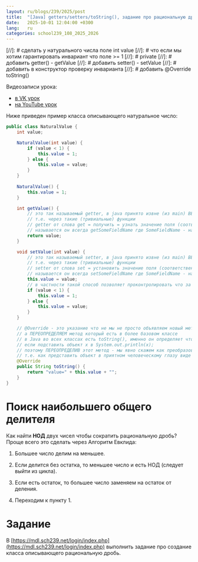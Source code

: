 ```yaml
---
layout: ru/blogs/239/2025/post
title:  "[Java] getters/setters/toString(), задание про рациональную дробь"
date:   2025-10-01 12:04:00 +0300
lang:   ru
categories: school239_108_2025_2026
---
```


[//]: # сделать у натурального числа поле int value
[//]: # что если мы хотим гарантировать инвариант что поле >= 1
[//]: # private
[//]: # добавить getter() - getValue
[//]: # добавить setter() - setValue
[//]: # добавить в конструктор проверку инварианта
[//]: # добавить @Override toString()

Видеозаписи урока:

- [в VK урок](https://vkvideo.ru/video-232475999_456239025)
- [на YouTube урок](https://youtu.be/jewkr6C4IJg?si=xQjUunsAd29FnS8e)

Ниже приведен пример класса описывающего натуральное число:

```java
public class NaturalValue {
    int value;

    NaturalValue(int value) {
        if (value < 1) {
            this.value = 1;
        } else {
            this.value = value;
        }
    }
    
    NaturalValue() {
        this.value = 1;
    }

    int getValue() {
        // это так называемый getter, в java принято извне (из main) ВЕЖЛИВО узнавать значения полей
        // т.е. через такие (тривиальные) функции
        // getter от слова get = получить = узнать значение поля (соответственно тип результата = типу поля)
        // называется он всегда getSomeFieldName где SomeFieldName - название поля (с большой буквы)
        return value;
    }

    void setValue(int value) {
        // это так называемый setter, в java принято извне (из main) ВЕЖЛИВО МЕНЯТЬ значения полей
        // т.е. через такие (тривиальные) функции
        // setter от слова set = установить значение поля (соответственно результата нет - void)
        // называется он всегда setSomeFieldName где SomeFieldName - название поля (с большой буквы)
        this.value = value;
        // в частности такой способ позволяет проконтролировать что за значение нам подсунили и поправить его:
        if (value < 1) {
            this.value = 1;
        } else {
            this.value = value;
        }
    }

    // @Override - это указание что не мы не просто объявляем новый метод,
    // а ПЕРЕОПРЕДЕЛЯЕМ метод который есть в более базовом классе
    // в Java во всех классах есть toString(), именно он определяет что будет выведено
    // если подставить объект x в System.out.println(x);
    // поэтому ПЕРЕОПРЕДЕЛИВ этот метод - мы явно скажем как преобразовать объект в строку
    // т.е. как представить объект в приятном человеческому глазу виде
    @Override
    public String toString() {
        return "value=" + this.value + "";
    }
}
```

Поиск наибольшего общего делителя
====

Как найти **НОД** двух чисел чтобы сократить рациональную дробь? Проще всего это сделать через Алгоритм Евклида:

1) Большее число делим на меньшее.
 
2) Если делится без остатка, то меньшее число и есть НОД (следует выйти из цикла).
 
3) Если есть остаток, то большее число заменяем на остаток от деления.

4) Переходим к пункту 1.

**Задание**
====

В [https://mdl.sch239.net/login/index.php](https://mdl.sch239.net/login/index.php) выполнить задание про создание класса описывающего рациональную дробь.
